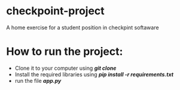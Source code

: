 # checkpoint-project
A home exercise for a student position in checkpint softaware


# How to run the project:
- Clone it to your computer using ***git clone***
- Install the required libraries using ***pip install -r requirements.txt***
- run the file ***app.py***